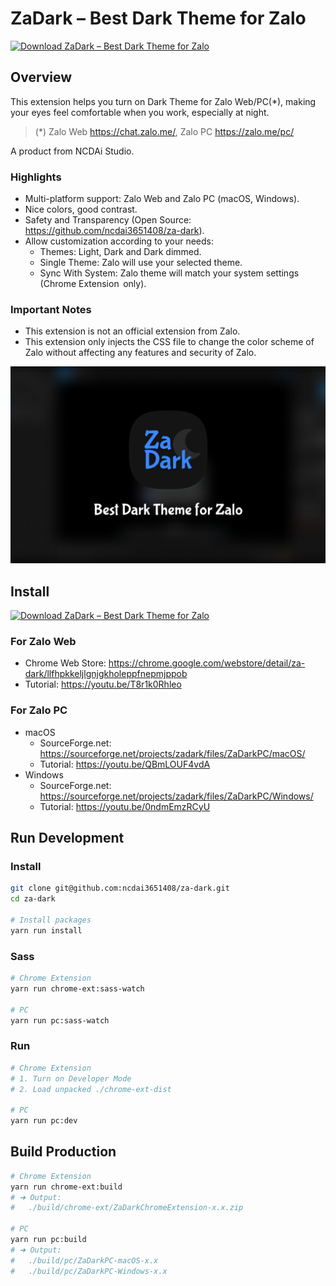 # ZaDark – Best Dark Theme for Zalo

[![Download ZaDark – Best Dark Theme for Zalo](https://img.shields.io/sourceforge/dt/zadark.svg)](https://sourceforge.net/projects/zadark/)

## Overview

This extension helps you turn on Dark Theme for Zalo Web/PC(*), making your eyes feel comfortable when you work, especially at night.

> (*) Zalo Web https://chat.zalo.me/, Zalo PC https://zalo.me/pc/
> 
A product from NCDAi Studio.

### Highlights

- Multi-platform support: Zalo Web and Zalo PC (macOS, Windows).
- Nice colors, good contrast.
- Safety and Transparency (Open Source: https://github.com/ncdai3651408/za-dark).
- Allow customization according to your needs:
    + Themes: Light, Dark and Dark dimmed.
    + Single Theme: Zalo will use your selected theme.
    + Sync With System: Zalo theme will match your system settings (Chrome Extension  only).

### Important Notes

- This extension is not an official extension from Zalo.
- This extension only injects the CSS file to change the color scheme of Zalo without affecting any features and security of Zalo.

![ZaDark – Best Dark Theme for Zalo](./Screenshot.png)

## Install

[![Download ZaDark – Best Dark Theme for Zalo](https://a.fsdn.com/con/app/sf-download-button)](https://sourceforge.net/projects/zadark/)

### For Zalo Web
- Chrome Web Store: https://chrome.google.com/webstore/detail/za-dark/llfhpkkeljlgnjgkholeppfnepmjppob
- Tutorial: https://youtu.be/T8r1k0Rhleo

### For Zalo PC

- macOS
  - SourceForge.net: https://sourceforge.net/projects/zadark/files/ZaDarkPC/macOS/
  - Tutorial: https://youtu.be/QBmLOUF4vdA
- Windows
  - SourceForge.net: https://sourceforge.net/projects/zadark/files/ZaDarkPC/Windows/
  - Tutorial: https://youtu.be/0ndmEmzRCyU

## Run Development

### Install

```bash
git clone git@github.com:ncdai3651408/za-dark.git
cd za-dark

# Install packages
yarn run install
```

### Sass

```bash
# Chrome Extension
yarn run chrome-ext:sass-watch

# PC
yarn run pc:sass-watch
```

### Run

```bash
# Chrome Extension
# 1. Turn on Developer Mode
# 2. Load unpacked ./chrome-ext-dist

# PC
yarn run pc:dev
```

## Build Production

```bash
# Chrome Extension
yarn run chrome-ext:build
# ➜ Output:
#   ./build/chrome-ext/ZaDarkChromeExtension-x.x.zip

# PC
yarn run pc:build
# ➜ Output:
#   ./build/pc/ZaDarkPC-macOS-x.x
#   ./build/pc/ZaDarkPC-Windows-x.x
```
